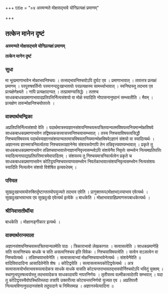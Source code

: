 +++
title = "०४ अस्मन्मते मोक्षसद्भावे योगिप्रत्यक्षं प्रमाणम्"

+++


## तत्केन मानेन दृष्टं

**अस्मन्मते मोक्षसद्भावे योगिप्रत्यक्षं प्रमाणम्**

**तत्केन मानेन दृष्टं**

### **सुधा**

मा भूत्प्रमाणाभावेन मोक्षाभवनिश्चयः । तत्सद्भावनिश्चयोऽपि दुर्घट एव । प्रमाणाभावात् । तावत्तत्र प्रत्यक्षं प्रमाणम् । परपुरुषवर्तिनोः परमानन्ददुःखाभावयोः परप्रत्यक्षस्य सामर्थ्याभावात् । स्वनिष्ठस्तु तदभाव एव प्रत्यक्षेणेक्ष्यते । नापि प्रत्यक्षादन्यत् । तत्प्रामाण्यासिद्धेः । ततश्च साधकबाधकप्रमाणाभावादप्रतिपत्तिर्नित्यसंशयो वा मोक्षे स्यादिति नोपासनानुष्ठानं सम्भवतीति । मैवम् । प्रत्यक्षेण तावन्मोक्षनिश्चयोपपत्तेः ।

### **वाक्यार्थचन्द्रिका**

अप्रतिपत्तिर्नित्यसंशयो वेति । पदार्थमात्रस्याज्ञानसंशयनिश्चयरूपत्रितयान्यतमविषयत्वनियमान्मोक्षविषये साधकबाधकप्रमाणाभावेन तद्विषयकसत्त्वासत्त्वनिश्चयासम्भवात् । तस्य निश्चयाविषयत्वसिद्धौ निश्चयाविषयस्य पदार्थस्याज्ञानसंशयान्यतरमात्रविषयतानियमान्मोक्षविषयेऽज्ञानं संशयो वा स्यादित्यर्थः । अज्ञानस्य ज्ञानमात्रनिवर्त्यतया निश्चयरूपज्ञानेनेव संशयरूपेणापि तेन तन्निवृत्त्यवश्यम्भावात् । प्रकृते तु साधकबाधकप्रमाणाभावेन तन्निश्चयाभावात्तेनाज्ञाननिवृत्त्यसम्भवेऽपि संशयेनैव निवृत्तेः सम्भवेन नित्यमप्रतिपत्तिः स्यादित्यनापाद्याप्रतिपत्तिमात्रमेवापादितम् । संशयस्य तु निश्चयमात्रनिवर्त्यत्वेन प्रकृते च साधकबाधकप्रमाणाभावेन कोटिद्वयनिश्चयस्याप्यसम्भवेन निवर्तकाभावात्संशयनिवृत्यसम्भवेन नित्यसंशयः स्यादिति नित्यत्वेन संशयो विशेषित इत्यवधेयम् ।

### **परिमल** 

सुखदुःखाभावयोरुक्तिर्दृष्टान्ततयोपयुज्यते तदभाव एवेति । प्रागुक्तरूप(मोक्षाभा)स्याभाव एवेत्यर्थः । सुखदुःखाभावाभाव एव सुखदुःखे एवेत्यर्थ इत्येके ॥ बाधकेति । मोक्षाभावग्राहिप्रमाणरूपबाधकेत्यर्थः ।

### **श्रीनिवासतीर्थीया**

बाधकेति । मोक्षानङ्गीकार इत्यर्थः ।

### **वाक्यार्थरत्नमाला**

अज्ञानसंशयनिश्चयरूपत्रितयान्यतमेति पाठः । त्रिकाराभावो लेखकागतः । सत्वासत्वेति । साधकप्रमाणेहि सति सत्वनिश्चयः बाधके च सति असत्वनिश्चय इति विवेकः । निश्चयाविषयत्वेति । सत्वेन वाऽसत्वेन वा निश्चयेत्यर्थः । तन्निश्चयाभावेनेति । सत्वासत्वाभ्यां मोक्षनिश्चयाभावेनेत्यर्थः । संशयेनैवेति ॥ वादिविवादादिना आसादितेनेति शेषः । कोटिद्वयेति । सत्वासत्वरूपकोटिद्वयेत्यर्थः । अत्र सत्वासत्वयोर्भावाभावरूपत्वादेकत्र साधके वाधके वासति कोट्यन्तराभावतद्भावयोर्निश्चयोऽपि भवितुं युक्तम् । स्थाणुत्वपुरुषत्वयोस्तु तदभावादेकत्र साधकादावपि नापरनिर्णयः । तृतीयस्य वल्मीकत्वादेरपि सम्भवात् । यदा तु कोटिद्वयस्यैवोपस्थितिस्तदा तत्रापि उक्तरीत्या कोट्यन्तरनिर्णयो युज्यत एव । अप्रतिपत्तौ नित्यत्वविणानुपादानसंशये तदुपादाने च निमित्तमाह । अज्ञानस्येत्यादिना ॥

